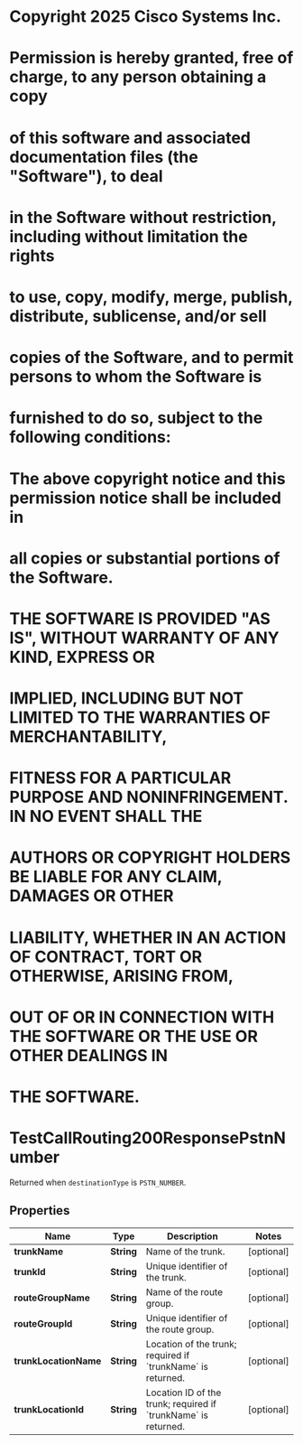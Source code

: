 <!--  Copyright 2025 Cisco Systems Inc.

Permission is hereby granted, free of charge, to any person obtaining a copy
of this software and associated documentation files (the "Software"), to deal
in the Software without restriction, including without limitation the rights
to use, copy, modify, merge, publish, distribute, sublicense, and/or sell
copies of the Software, and to permit persons to whom the Software is
furnished to do so, subject to the following conditions:

The above copyright notice and this permission notice shall be included in
all copies or substantial portions of the Software.

THE SOFTWARE IS PROVIDED "AS IS", WITHOUT WARRANTY OF ANY KIND, EXPRESS OR
IMPLIED, INCLUDING BUT NOT LIMITED TO THE WARRANTIES OF MERCHANTABILITY,
FITNESS FOR A PARTICULAR PURPOSE AND NONINFRINGEMENT. IN NO EVENT SHALL THE
AUTHORS OR COPYRIGHT HOLDERS BE LIABLE FOR ANY CLAIM, DAMAGES OR OTHER
LIABILITY, WHETHER IN AN ACTION OF CONTRACT, TORT OR OTHERWISE, ARISING FROM,
OUT OF OR IN CONNECTION WITH THE SOFTWARE OR THE USE OR OTHER DEALINGS IN
THE SOFTWARE.-->
# Copyright 2025 Cisco Systems Inc.
#
# Permission is hereby granted, free of charge, to any person obtaining a copy
# of this software and associated documentation files (the "Software"), to deal
# in the Software without restriction, including without limitation the rights
# to use, copy, modify, merge, publish, distribute, sublicense, and/or sell
# copies of the Software, and to permit persons to whom the Software is
# furnished to do so, subject to the following conditions:
#
# The above copyright notice and this permission notice shall be included in
# all copies or substantial portions of the Software.
#
# THE SOFTWARE IS PROVIDED "AS IS", WITHOUT WARRANTY OF ANY KIND, EXPRESS OR
# IMPLIED, INCLUDING BUT NOT LIMITED TO THE WARRANTIES OF MERCHANTABILITY,
# FITNESS FOR A PARTICULAR PURPOSE AND NONINFRINGEMENT. IN NO EVENT SHALL THE
# AUTHORS OR COPYRIGHT HOLDERS BE LIABLE FOR ANY CLAIM, DAMAGES OR OTHER
# LIABILITY, WHETHER IN AN ACTION OF CONTRACT, TORT OR OTHERWISE, ARISING FROM,
# OUT OF OR IN CONNECTION WITH THE SOFTWARE OR THE USE OR OTHER DEALINGS IN
# THE SOFTWARE.



# TestCallRouting200ResponsePstnNumber

Returned when `destinationType` is `PSTN_NUMBER`.

## Properties

| Name | Type | Description | Notes |
|------------ | ------------- | ------------- | -------------|
|**trunkName** | **String** | Name of the trunk. |  [optional] |
|**trunkId** | **String** | Unique identifier of the trunk. |  [optional] |
|**routeGroupName** | **String** | Name of the route group. |  [optional] |
|**routeGroupId** | **String** | Unique identifier of the route group. |  [optional] |
|**trunkLocationName** | **String** | Location of the trunk; required if &#x60;trunkName&#x60; is returned. |  [optional] |
|**trunkLocationId** | **String** | Location ID of the trunk; required if &#x60;trunkName&#x60; is returned. |  [optional] |



